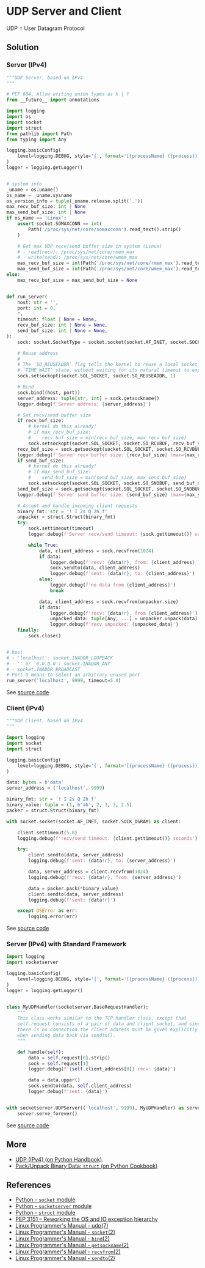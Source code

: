 # UDP Server and Client

UDP = User Datagram Protocol

## Solution

### Server (IPv4)

```python
"""UDP Server, based on IPv4
"""

# PEP 604, Allow writing union types as X | Y
from __future__ import annotations

import logging
import os
import socket
import struct
from pathlib import Path
from typing import Any

logging.basicConfig(
    level=logging.DEBUG, style='{', format='[{processName} ({process})] {message}'
)
logger = logging.getLogger()


# system info
_uname = os.uname()
os_name = _uname.sysname
os_version_info = tuple(_uname.release.split('.'))
max_recv_buf_size: int | None
max_send_buf_size: int | None
if os_name == 'Linux':
    assert socket.SOMAXCONN == int(
        Path('/proc/sys/net/core/somaxconn').read_text().strip()
    )

    # Get max UDP recv/send buffer size in system (Linux)
    # - read(recv): /proc/sys/net/core/rmem_max
    # - write(send): /proc/sys/net/core/wmem_max
    max_recv_buf_size = int(Path('/proc/sys/net/core/rmem_max').read_text().strip())
    max_send_buf_size = int(Path('/proc/sys/net/core/wmem_max').read_text().strip())
else:
    max_recv_buf_size = max_send_buf_size = None


def run_server(
    host: str = '',
    port: int = 0,
    *,
    timeout: float | None = None,
    recv_buf_size: int | None = None,
    send_buf_size: int | None = None,
):
    sock: socket.SocketType = socket.socket(socket.AF_INET, socket.SOCK_DGRAM)

    # Reuse address
    #
    # The `SO_REUSEADDR` flag tells the kernel to reuse a local socket in
    # `TIME_WAIT` state, without waiting for its natural timeout to expire
    sock.setsockopt(socket.SOL_SOCKET, socket.SO_REUSEADDR, 1)

    # Bind
    sock.bind((host, port))
    server_address: tuple[str, int] = sock.getsockname()
    logger.debug(f'Server address: {server_address}')

    # Set recv/send buffer size
    if recv_buf_size:
        # kernel do this already!
        # if max_recv_buf_size:
        #    recv_buf_size = min(recv_buf_size, max_recv_buf_size)
        sock.setsockopt(socket.SOL_SOCKET, socket.SO_RCVBUF, recv_buf_size)
    recv_buf_size = sock.getsockopt(socket.SOL_SOCKET, socket.SO_RCVBUF)
    logger.debug(f'Server recv buffer size: {recv_buf_size} (max={max_recv_buf_size})')
    if send_buf_size:
        # kernel do this already!
        # if max_send_buf_size:
        #    send_buf_size = min(send_buf_size, max_send_buf_size)
        sock.setsockopt(socket.SOL_SOCKET, socket.SO_SNDBUF, send_buf_size)
    send_buf_size = sock.getsockopt(socket.SOL_SOCKET, socket.SO_SNDBUF)
    logger.debug(f'Server send buffer size: {send_buf_size} (max={max_send_buf_size})')

    # Accept and handle incoming client requests
    binary_fmt: str = '! I 2s Q 2h f'
    unpacker = struct.Struct(binary_fmt)
    try:
        sock.settimeout(timeout)
        logger.debug(f'Server recv/send timeout: {sock.gettimeout()} seconds')

        while True:
            data, client_address = sock.recvfrom(1024)
            if data:
                logger.debug(f'recv: {data!r}, from: {client_address}')
                sock.sendto(data, client_address)
                logger.debug(f'sent: {data!r}, to: {client_address}')
            else:
                logger.debug(f'no data from {client_address}')
                break

            data, client_address = sock.recvfrom(unpacker.size)
            if data:
                logger.debug(f'recv: {data!r}, from {client_address}')
                unpacked_data: tuple[Any, ...] = unpacker.unpack(data)
                logger.debug(f'recv unpacked: {unpacked_data}')
    finally:
        sock.close()


# host
# - 'localhost': socket.INADDR_LOOPBACK
# - '' or '0.0.0.0': socket.INADDR_ANY
# - socket.INADDR_BROADCAST
# Port 0 means to select an arbitrary unused port
run_server('localhost', 9999, timeout=5.0)
```

See [source code](https://github.com/leven-cn/python-cookbook/blob/main/examples/core/udp_server_ipv4.py)

### Client (IPv4)

```python
"""UDP Client, based on IPv4
"""

import logging
import socket
import struct

logging.basicConfig(
    level=logging.DEBUG, style='{', format='[{processName} ({process})] {message}'
)

data: bytes = b'data'
server_address = ('localhost', 9999)

binary_fmt: str = '! I 2s Q 2h f'
binary_value: tuple = (1, b'ab', 2, 3, 3, 2.5)
packer = struct.Struct(binary_fmt)

with socket.socket(socket.AF_INET, socket.SOCK_DGRAM) as client:

    client.settimeout(5.0)
    logging.debug(f'recv/send timeout: {client.gettimeout()} seconds')

    try:
        client.sendto(data, server_address)
        logging.debug(f'sent: {data!r}, to: {server_address}')

        data, server_address = client.recvfrom(1024)
        logging.debug(f'recv: {data!r}, from: {server_address}')

        data = packer.pack(*binary_value)
        client.sendto(data, server_address)
        logging.debug(f'sent: {data!r}')

    except OSError as err:
        logging.error(err)
```

See [source code](https://github.com/leven-cn/python-cookbook/blob/main/examples/core/udp_client_ipv4.py)

### Server (IPv4) with Standard Framework

```python
import logging
import socketserver

logging.basicConfig(
    level=logging.DEBUG, style='{', format='[{processName} ({process})] {message}'
)
logger = logging.getLogger()


class MyUDPHandler(socketserver.BaseRequestHandler):
    """
    This class works similar to the TCP handler class, except that
    self.request consists of a pair of data and client socket, and since
    there is no connection the client address must be given explicitly
    when sending data back via sendto().
    """

    def handle(self):
        data = self.request[0].strip()
        sock = self.request[1]
        logger.debug(f'{self.client_address[0]} recv: {data}')

        data = data.upper()
        sock.sendto(data, self.client_address)
        logger.debug(f'sent: {data}')


with socketserver.UDPServer(('localhost', 9999), MyUDPHandler) as server:
    server.serve_forever()
```

See [source code](https://github.com/leven-cn/python-cookbook/blob/main/examples/core/udp_server_ipv4_std.py)

## More

- [UDP (IPv4) (on Python Handbook)](https://leven-cn.github.io/python-handbook/recipes/core/udp_ipv4).
- [Pack/Unpack Binary Data: `struct` (on Python Cookbook)](struct)

## References

- [Python - `socket` module](https://docs.python.org/3/library/socket.html)
- [Python - `socketserver` module](https://docs.python.org/3/library/socketserver.html)
- [Python - `struct` module](https://docs.python.org/3/library/struct.html)
- [PEP 3151 – Reworking the OS and IO exception hierarchy](https://peps.python.org/pep-3151/)
- [Linux Programmer's Manual - udp(7)](https://manpages.debian.org/bullseye/manpages/udp.7.en.html)
- [Linux Programmer's Manual - `socket`(2)](https://manpages.debian.org/bullseye/manpages-dev/socket.2.en.html)
- [Linux Programmer's Manual - `bind`(2)](https://manpages.debian.org/bullseye/manpages-dev/bind.2.en.html)
- [Linux Programmer's Manual - `getsockname`(2)](https://manpages.debian.org/bullseye/manpages-dev/getsockname.2.en.html)
- [Linux Programmer's Manual - `recvfrom`(2)](https://manpages.debian.org/bullseye/manpages-dev/recv.2.en.html)
- [Linux Programmer's Manual - `sendto`(2)](https://manpages.debian.org/bullseye/manpages-dev/send.2.en.html)
